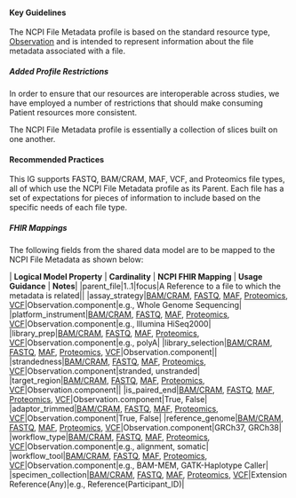 #### Key Guidelines
The NCPI File Metadata profile is based on the standard resource type, [Observation](https://hl7.org/fhir/r4/observation.html) and is intended to represent information about the file metadata associated with a file.

##### Added Profile Restrictions
In order to ensure that our resources are interoperable across studies, we have employed a number of restrictions that should make consuming Patient resources more consistent.

The NCPI File Metadata profile is essentially a collection of slices built on one another. 

#### Recommended Practices
This IG supports FASTQ, BAM/CRAM, MAF, VCF, and Proteomics file types, all of which use the NCPI File Metadata profile as its Parent. Each file has a set of expectations for pieces of information to include based on the specific needs of each file type.

##### FHIR Mappings
The following fields from the shared data model are to be mapped to the NCPI File Metadata as shown below:

| **Logical Model Property** | **Cardinality** | **NCPI FHIR Mapping** | **Usage Guidance** | **Notes**|
|parent_file|1..1|focus|A Reference to a file to which the metadata is related||
|assay_strategy|[BAM/CRAM](StructureDefinition-ncpi-bamcram-definitions.html#Observation.component:assay_strategy), [FASTQ](StructureDefinition-ncpi-fastq-definitions.html#Observation.component:assay_strategy), [MAF](StructureDefinition-ncpi-maf-definitions.html#Observation.component:assay_strategy), [Proteomics](StructureDefinition-ncpi-proteomics-definitions.html#Observation.component:assay_strategy), [VCF](StructureDefinition-ncpi-vcf-definitions.html#Observation.component:assay_strategy)|Observation.component|e.g., Whole Genome Sequencing|
|platform_instrument|[BAM/CRAM](StructureDefinition-ncpi-bamcram-definitions.html#Observation.component:platform_instrument), [FASTQ](StructureDefinition-ncpi-fastq-definitions.html#Observation.component:platform_instrument), [MAF](StructureDefinition-ncpi-maf-definitions.html#Observation.component:platform_instrument), [Proteomics](StructureDefinition-ncpi-proteomics-definitions.html#Observation.component:platform_instrument), [VCF](StructureDefinition-ncpi-vcf-definitions.html#Observation.component:platform_instrument)|Observation.component|e.g., Illumina HiSeq2000|
|library_prep|[BAM/CRAM](StructureDefinition-ncpi-bamcram-definitions.html#Observation.component:library_prep), [FASTQ](StructureDefinition-ncpi-fastq-definitions.html#Observation.component:library_prep), [MAF](StructureDefinition-ncpi-maf-definitions.html#Observation.component:library_prep), [Proteomics](StructureDefinition-ncpi-proteomics-definitions.html#Observation.component:library_prep), [VCF](StructureDefinition-ncpi-vcf-definitions.html#Observation.component:library_prep)|Observation.component|e.g., polyA|
|library_selection|[BAM/CRAM](StructureDefinition-ncpi-bamcram-definitions.html#Observation.component:library_selection), [FASTQ](StructureDefinition-ncpi-fastq-definitions.html#Observation.component:library_selection), [MAF](StructureDefinition-ncpi-maf-definitions.html#Observation.component:library_selection), [Proteomics](StructureDefinition-ncpi-proteomics-definitions.html#Observation.component:library_selection), [VCF](StructureDefinition-ncpi-vcf-definitions.html#Observation.component:library_selection)|Observation.component||
|strandedness|[BAM/CRAM](StructureDefinition-ncpi-bamcram-definitions.html#Observation.component:strandedness), [FASTQ](StructureDefinition-ncpi-fastq-definitions.html#Observation.component:strandedness), [MAF](StructureDefinition-ncpi-maf-definitions.html#Observation.component:strandedness), [Proteomics](StructureDefinition-ncpi-proteomics-definitions.html#Observation.component:strandedness), [VCF](StructureDefinition-ncpi-vcf-definitions.html#Observation.component:strandedness)|Observation.component|stranded, unstranded|
|target_region|[BAM/CRAM](StructureDefinition-ncpi-bamcram-definitions.html#Observation.component:target_region), [FASTQ](StructureDefinition-ncpi-fastq-definitions.html#Observation.component:target_region), [MAF](StructureDefinition-ncpi-maf-definitions.html#Observation.component:target_region), [Proteomics](StructureDefinition-ncpi-proteomics-definitions.html#Observation.component:target_region), [VCF](StructureDefinition-ncpi-vcf-definitions.html#Observation.component:target_region)|Observation.component||
|is_paired_end|[BAM/CRAM](StructureDefinition-ncpi-bamcram-definitions.html#Observation.component:is_paired_end), [FASTQ](StructureDefinition-ncpi-fastq-definitions.html#Observation.component:is_paired_end), [MAF](StructureDefinition-ncpi-maf-definitions.html#Observation.component:is_paired_end), [Proteomics](StructureDefinition-ncpi-proteomics-definitions.html#Observation.component:is_paired_end), [VCF](StructureDefinition-ncpi-vcf-definitions.html#Observation.component:is_paired_end)|Observation.component|True, False|
|adaptor_trimmed|[BAM/CRAM](StructureDefinition-ncpi-bamcram-definitions.html#Observation.component:adaptor_trimmed), [FASTQ](StructureDefinition-ncpi-fastq-definitions.html#Observation.component:adaptor_trimmed), [MAF](StructureDefinition-ncpi-maf-definitions.html#Observation.component:adaptor_trimmed), [Proteomics](StructureDefinition-ncpi-proteomics-definitions.html#Observation.component:adaptor_trimmed), [VCF](StructureDefinition-ncpi-vcf-definitions.html#Observation.component:adaptor_trimmed)|Observation.component|True, False|
|reference_genome|[BAM/CRAM](StructureDefinition-ncpi-bamcram-definitions.html#Observation.component:reference_genome), [FASTQ](StructureDefinition-ncpi-fastq-definitions.html#Observation.component:reference_genome), [MAF](StructureDefinition-ncpi-maf-definitions.html#Observation.component:reference_genome), [Proteomics](StructureDefinition-ncpi-proteomics-definitions.html#Observation.component:reference_genome), [VCF](StructureDefinition-ncpi-vcf-definitions.html#Observation.component:reference_genome)|Observation.component|GRCh37, GRCh38|
|workflow_type|[BAM/CRAM](StructureDefinition-ncpi-bamcram-definitions.html#Observation.component:workflow_type), [FASTQ](StructureDefinition-ncpi-fastq-definitions.html#Observation.component:workflow_type), [MAF](StructureDefinition-ncpi-maf-definitions.html#Observation.component:workflow_type), [Proteomics](StructureDefinition-ncpi-proteomics-definitions.html#Observation.component:workflow_type), [VCF](StructureDefinition-ncpi-vcf-definitions.html#Observation.component:workflow_type)|Observation.component|e.g., alignment, somatic|
|workflow_tool|[BAM/CRAM](StructureDefinition-ncpi-bamcram-definitions.html#Observation.component:workflow_tool), [FASTQ](StructureDefinition-ncpi-fastq-definitions.html#Observation.component:workflow_tool), [MAF](StructureDefinition-ncpi-maf-definitions.html#Observation.component:workflow_tool), [Proteomics](StructureDefinition-ncpi-proteomics-definitions.html#Observation.component:workflow_tool), [VCF](StructureDefinition-ncpi-vcf-definitions.html#Observation.component:workflow_tool)|Observation.component|e.g., BAM-MEM, GATK-Haplotype Caller|
|specimen_collection|[BAM/CRAM](StructureDefinition-ncpi-bamcram-definitions.html#key_Observation.extension:collection), [FASTQ](StructureDefinition-ncpi-fastq-definitions.html#key_Observation.extension:collection), [MAF](StructureDefinition-ncpi-maf-definitions.html#key_Observation.extension:collection), [Proteomics](StructureDefinition-ncpi-proteomics-definitions.html#key_Observation.extension:collection), [VCF](StructureDefinition-ncpi-vcf-definitions.html#key_Observation.extension:collection)|Extension Reference(Any)|e.g., Reference(Participant_ID)|